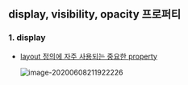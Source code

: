 ## display, visibility, opacity 프로퍼티



### 1. display

- <u>layout 정의에 자주 사용되는 중요한 property</u>

  ![image-20200608211922226](..\assets\image-20200608211922226.png)

  